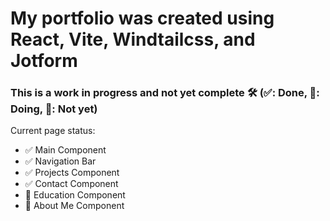 # My portfolio was created using React, Vite, Windtailcss, and Jotform

### This is a work in progress and not yet complete 🛠️ (✅: Done, 🚧: Doing, 🚫: Not yet)
Current page status:
- ✅ Main Component      
- ✅ Navigation Bar      
- ✅ Projects Component
- ✅ Contact Component
- 🚧 Education Component
- 🚫 About Me Component
